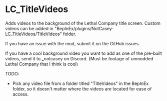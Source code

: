 # LC_TitleVideos

Adds videos to the background of the Lethal Company title screen.
Custom videos can be added in "BepInEx/plugins/NotCasey-LC_TitleVideos/TitleVideos" folder.

If you have an issue with the mod, submit it on the GitHub issues.

If you have a cool background video you want to add as one of the pre-built videos, send it to _notcasey on Discord. (Must be footage of unmodded Lethal Company that I think is cool)

TODO:
- Pick any video file from a folder titled "TitleVideos" in the BepInEx folder, so it doesn't matter where the videos are located for ease of access.
